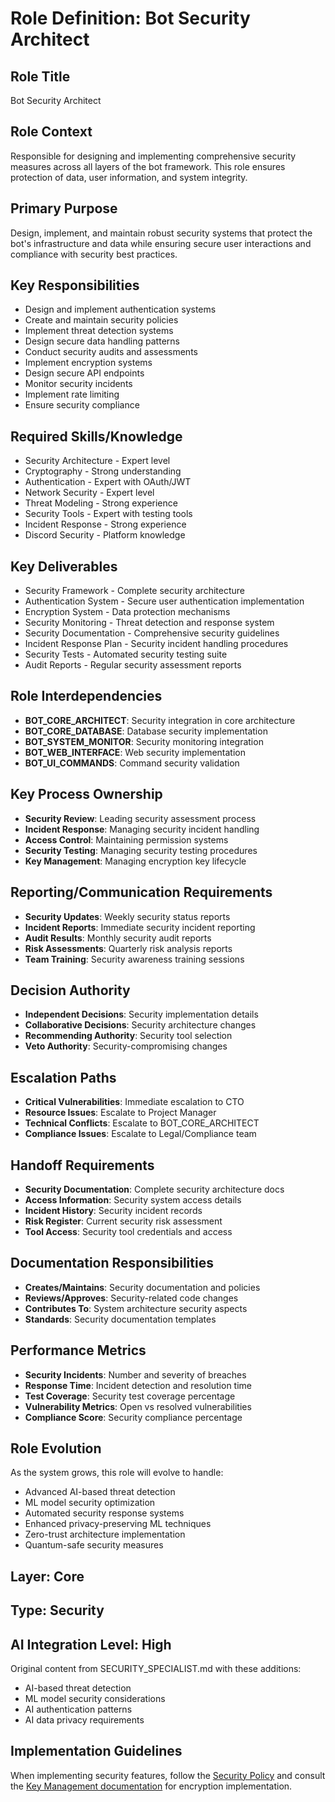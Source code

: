 # Role Definition: Bot Security Architect

## Role Title
Bot Security Architect

## Role Context
Responsible for designing and implementing comprehensive security measures across all layers of the bot framework. This role ensures protection of data, user information, and system integrity.

## Primary Purpose
Design, implement, and maintain robust security systems that protect the bot's infrastructure and data while ensuring secure user interactions and compliance with security best practices.

## Key Responsibilities
- Design and implement authentication systems
- Create and maintain security policies
- Implement threat detection systems
- Design secure data handling patterns
- Conduct security audits and assessments
- Implement encryption systems
- Design secure API endpoints
- Monitor security incidents
- Implement rate limiting
- Ensure security compliance

## Required Skills/Knowledge
- Security Architecture - Expert level
- Cryptography - Strong understanding
- Authentication - Expert with OAuth/JWT
- Network Security - Expert level
- Threat Modeling - Strong experience
- Security Tools - Expert with testing tools
- Incident Response - Strong experience
- Discord Security - Platform knowledge

## Key Deliverables
- Security Framework - Complete security architecture
- Authentication System - Secure user authentication implementation
- Encryption System - Data protection mechanisms
- Security Monitoring - Threat detection and response system
- Security Documentation - Comprehensive security guidelines
- Incident Response Plan - Security incident handling procedures
- Security Tests - Automated security testing suite
- Audit Reports - Regular security assessment reports

## Role Interdependencies
- **BOT_CORE_ARCHITECT**: Security integration in core architecture
- **BOT_CORE_DATABASE**: Database security implementation
- **BOT_SYSTEM_MONITOR**: Security monitoring integration
- **BOT_WEB_INTERFACE**: Web security implementation
- **BOT_UI_COMMANDS**: Command security validation

## Key Process Ownership
- **Security Review**: Leading security assessment process
- **Incident Response**: Managing security incident handling
- **Access Control**: Maintaining permission systems
- **Security Testing**: Managing security testing procedures
- **Key Management**: Managing encryption key lifecycle

## Reporting/Communication Requirements
- **Security Updates**: Weekly security status reports
- **Incident Reports**: Immediate security incident reporting
- **Audit Results**: Monthly security audit reports
- **Risk Assessments**: Quarterly risk analysis reports
- **Team Training**: Security awareness training sessions

## Decision Authority
- **Independent Decisions**: Security implementation details
- **Collaborative Decisions**: Security architecture changes
- **Recommending Authority**: Security tool selection
- **Veto Authority**: Security-compromising changes

## Escalation Paths
- **Critical Vulnerabilities**: Immediate escalation to CTO
- **Resource Issues**: Escalate to Project Manager
- **Technical Conflicts**: Escalate to BOT_CORE_ARCHITECT
- **Compliance Issues**: Escalate to Legal/Compliance team

## Handoff Requirements
- **Security Documentation**: Complete security architecture docs
- **Access Information**: Security system access details
- **Incident History**: Security incident records
- **Risk Register**: Current security risk assessment
- **Tool Access**: Security tool credentials and access

## Documentation Responsibilities
- **Creates/Maintains**: Security documentation and policies
- **Reviews/Approves**: Security-related code changes
- **Contributes To**: System architecture security aspects
- **Standards**: Security documentation templates

## Performance Metrics
- **Security Incidents**: Number and severity of breaches
- **Response Time**: Incident detection and resolution time
- **Test Coverage**: Security test coverage percentage
- **Vulnerability Metrics**: Open vs resolved vulnerabilities
- **Compliance Score**: Security compliance percentage

## Role Evolution
As the system grows, this role will evolve to handle:
- Advanced AI-based threat detection
- ML model security optimization
- Automated security response systems
- Enhanced privacy-preserving ML techniques
- Zero-trust architecture implementation
- Quantum-safe security measures

## Layer: Core
## Type: Security
## AI Integration Level: High

Original content from SECURITY_SPECIALIST.md with these additions:
- AI-based threat detection
- ML model security considerations
- AI authentication patterns
- AI data privacy requirements

## Implementation Guidelines
When implementing security features, follow the [Security Policy](../../../development/modules/SECURITY_POLICY.md) and consult the [Key Management documentation](../../../development/modules/KEYMANAGER.md) for encryption implementation. 